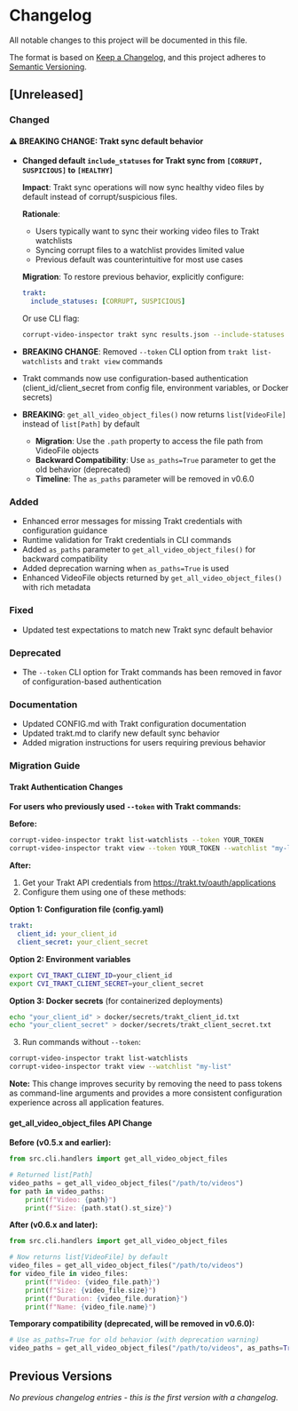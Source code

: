 # Changelog

All notable changes to this project will be documented in this file.

The format is based on [Keep a Changelog](https://keepachangelog.com/en/1.0.0/),
and this project adheres to [Semantic Versioning](https://semver.org/spec/v2.0.0.html).

## [Unreleased]

### Changed

#### ⚠️ **BREAKING CHANGE**: Trakt sync default behavior

- **Changed default `include_statuses` for Trakt sync from `[CORRUPT, SUSPICIOUS]` to `[HEALTHY]`**
  
  **Impact**: Trakt sync operations will now sync healthy video files by default instead of corrupt/suspicious files.
  
  **Rationale**: 
  - Users typically want to sync their working video files to Trakt watchlists
  - Syncing corrupt files to a watchlist provides limited value
  - Previous default was counterintuitive for most use cases
  
  **Migration**: To restore previous behavior, explicitly configure:
  ```yaml
  trakt:
    include_statuses: [CORRUPT, SUSPICIOUS]
  ```
  
  Or use CLI flag:
  ```bash
  corrupt-video-inspector trakt sync results.json --include-statuses CORRUPT SUSPICIOUS
  ```

- **BREAKING CHANGE**: Removed `--token` CLI option from `trakt list-watchlists` and `trakt view` commands
- Trakt commands now use configuration-based authentication (client_id/client_secret from config file, environment variables, or Docker secrets)

- **BREAKING**: `get_all_video_object_files()` now returns `list[VideoFile]` instead of `list[Path]` by default
  - **Migration**: Use the `.path` property to access the file path from VideoFile objects
  - **Backward Compatibility**: Use `as_paths=True` parameter to get the old behavior (deprecated)
  - **Timeline**: The `as_paths` parameter will be removed in v0.6.0

### Added
- Enhanced error messages for missing Trakt credentials with configuration guidance
- Runtime validation for Trakt credentials in CLI commands
- Added `as_paths` parameter to `get_all_video_object_files()` for backward compatibility
- Added deprecation warning when `as_paths=True` is used
- Enhanced VideoFile objects returned by `get_all_video_object_files()` with rich metadata

### Fixed
- Updated test expectations to match new Trakt sync default behavior

### Deprecated
- The `--token` CLI option for Trakt commands has been removed in favor of configuration-based authentication

### Documentation
- Updated CONFIG.md with Trakt configuration documentation
- Updated trakt.md to clarify new default sync behavior
- Added migration instructions for users requiring previous behavior

### Migration Guide

#### Trakt Authentication Changes

**For users who previously used `--token` with Trakt commands:**

**Before:**
```bash
corrupt-video-inspector trakt list-watchlists --token YOUR_TOKEN
corrupt-video-inspector trakt view --token YOUR_TOKEN --watchlist "my-list"
```

**After:**
1. Get your Trakt API credentials from https://trakt.tv/oauth/applications
2. Configure them using one of these methods:

**Option 1: Configuration file (config.yaml)**
```yaml
trakt:
  client_id: your_client_id
  client_secret: your_client_secret
```

**Option 2: Environment variables**
```bash
export CVI_TRAKT_CLIENT_ID=your_client_id
export CVI_TRAKT_CLIENT_SECRET=your_client_secret
```

**Option 3: Docker secrets** (for containerized deployments)
```bash
echo "your_client_id" > docker/secrets/trakt_client_id.txt
echo "your_client_secret" > docker/secrets/trakt_client_secret.txt
```

3. Run commands without `--token`:
```bash
corrupt-video-inspector trakt list-watchlists
corrupt-video-inspector trakt view --watchlist "my-list"
```

**Note:** This change improves security by removing the need to pass tokens as command-line arguments and provides a more consistent configuration experience across all application features.

#### get_all_video_object_files API Change

**Before (v0.5.x and earlier):**
```python
from src.cli.handlers import get_all_video_object_files

# Returned list[Path]
video_paths = get_all_video_object_files("/path/to/videos")
for path in video_paths:
    print(f"Video: {path}")
    print(f"Size: {path.stat().st_size}")
```

**After (v0.6.x and later):**
```python
from src.cli.handlers import get_all_video_object_files

# Now returns list[VideoFile] by default
video_files = get_all_video_object_files("/path/to/videos")
for video_file in video_files:
    print(f"Video: {video_file.path}")
    print(f"Size: {video_file.size}")
    print(f"Duration: {video_file.duration}")
    print(f"Name: {video_file.name}")
```

**Temporary compatibility (deprecated, will be removed in v0.6.0):**
```python
# Use as_paths=True for old behavior (with deprecation warning)
video_paths = get_all_video_object_files("/path/to/videos", as_paths=True)
```

## Previous Versions

*No previous changelog entries - this is the first version with a changelog.*
